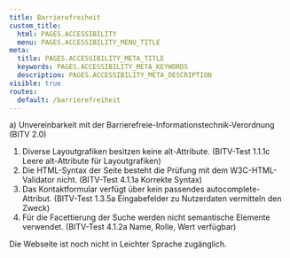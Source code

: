 ```yaml
---
title: Barrierefreiheit
custom_title:
  html: PAGES.ACCESSIBILITY
  menu: PAGES.ACCESSIBILITY_MENU_TITLE
meta:
  title: PAGES.ACCESSIBILITY_META_TITLE
  keywords: PAGES.ACCESSIBILITY_META_KEYWORDS
  description: PAGES.ACCESSIBILITY_META_DESCRIPTION
visible: true
routes:
  default: /barrierefreiheit
---
```


a) Unvereinbarkeit mit der Barrierefreie-Informationstechnik-Verordnung (BITV 2.0)

1. Diverse Layoutgrafiken besitzen keine alt-Attribute. (BITV-Test 1.1.1c Leere alt-Attribute für Layoutgrafiken)
2. Die HTML-Syntax der Seite besteht die Prüfung mit dem W3C-HTML-Validator nicht. (BITV-Test 4.1.1a Korrekte Syntax)
3. Das Kontaktformular verfügt über kein passendes autocomplete-Attribut. (BITV-Test 1.3.5a Eingabefelder zu Nutzerdaten vermitteln den Zweck)
4. Für die Facettierung der Suche werden nicht semantische Elemente verwendet. (BITV-Test 4.1.2a Name, Rolle, Wert verfügbar)

Die Webseite ist noch nicht in Leichter Sprache zugänglich.
